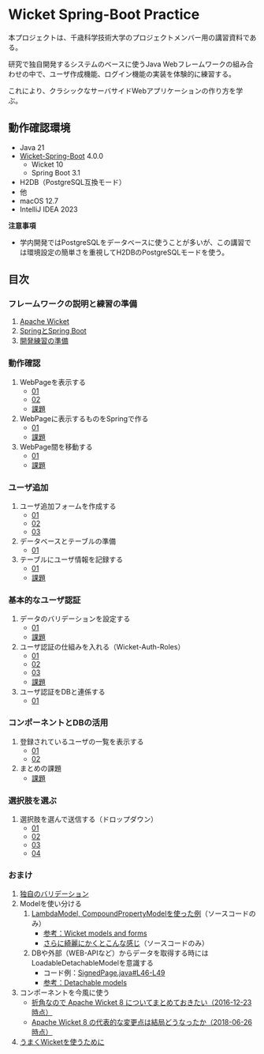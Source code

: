 # Wicket Spring-Boot Practice

本プロジェクトは、千歳科学技術大学のプロジェクトメンバー用の講習資料である。

研究で独自開発するシステムのベースに使うJava Webフレームワークの組み合わせの中で、ユーザ作成機能、ログイン機能の実装を体験的に練習する。

これにより、クラシックなサーバサイドWebアプリケーションの作り方を学ぶ。

## 動作確認環境

- Java 21
- [Wicket-Spring-Boot](https://github.com/MarcGiffing/wicket-spring-boot) 4.0.0
    - Wicket 10
    - Spring Boot 3.1
- H2DB（PostgreSQL互換モード）
- 他
- macOS 12.7
- IntelliJ IDEA 2023

**注意事項**

- 学内開発ではPostgreSQLをデータベースに使うことが多いが、この講習では環境設定の簡単さを重視してH2DBのPostgreSQLモードを使う。

## 目次

### フレームワークの説明と練習の準備

1. [Apache Wicket](doc/A01/01.md)
2. [SpringとSpring Boot](doc/A02/01.md)
3. [開発練習の準備](doc/A03/01.md)

### 動作確認

1. WebPageを表示する
   - [01](doc/B01/01.md)
   - [02](doc/B01/02.md)
   - [課題](doc/B01/03.md)
2. WebPageに表示するものをSpringで作る
   - [01](doc/B02/01.md)
   - [課題](doc/B02/02.md)
3. WebPage間を移動する
   - [01](doc/B03/01.md)
   - [課題](doc/B03/02.md)

### ユーザ追加

1. ユーザ追加フォームを作成する
   - [01](doc/C01/01.md)
   - [02](doc/C01/02.md)
   - [03](doc/C01/03.md)
2. データベースとテーブルの準備
   - [01](doc/C02/01.md)
3. テーブルにユーザ情報を記録する
   - [01](doc/C03/01.md)
   - [課題](doc/C03/02.md)

### 基本的なユーザ認証

1. データのバリデーションを設定する
   - [01](doc/D01/01.md)
   - [課題](doc/D01/02.md)
2. ユーザ認証の仕組みを入れる（Wicket-Auth-Roles）
   - [01](doc/D02/01.md)
   - [02](doc/D02/02.md)
   - [03](doc/D02/03.md)
   - [課題](doc/D02/04.md)
3. ユーザ認証をDBと連係する
   - [01](doc/D03/01.md)

### コンポーネントとDBの活用

1. 登録されているユーザの一覧を表示する
   - [01](doc/E01/01.md)
   - [02](doc/E01/02.md)
2. まとめの課題
   - [課題](doc/E02/01.md)

### 選択肢を選ぶ

1. 選択肢を選んで送信する（ドロップダウン）
   - [01](doc/F01/01.md)
   - [02](doc/F01/02.md)
   - [03](doc/F01/03.md)
   - [04](doc/F01/04.md)

### おまけ

1. [独自のバリデーション](doc/Ex01/01.md)
2. Modelを使い分ける
   1. [LambdaModel, CompoundPropertyModelを使った例](wsbp/src/main/java/com/example/wsbp/page/ex/CPMSPage.java)（ソースコードのみ）
      - [参考：Wicket models and forms](https://ci.apache.org/projects/wicket/guide/9.x/single.html#_wicket_models_and_forms)
      - [さらに綺麗にかくとこんな感じ](wsbp/src/main/java/com/example/wsbp/page/ex/HonkiPage.java)（ソースコードのみ）
   2. DBや外部（WEB-APIなど）からデータを取得する時にはLoadableDetachableModelを意識する
      - コード例：[SignedPage.java#L46-L49](wsbp/src/main/java/com/example/wsbp/page/signed/SignedPage.java#L46-L49)
      - [参考：Detachable models](https://ci.apache.org/projects/wicket/guide/9.x/single.html#_detachable_models)
3. コンポーネントを今風に使う
   - [折角なので Apache Wicket 8 についてまとめておきたい（2016-12-23時点）](https://qiita.com/gishi_yama/items/59fae7f2a56df31c5749)
   - [Apache Wicket 8 の代表的な変更点は結局どうなったか（2018-06-26時点）](https://qiita.com/gishi_yama/items/d392088b4c57950fcbb4)
4. [うまくWicketを使うために](doc/Ex04/01.md)
